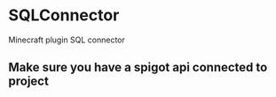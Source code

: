 # SQLConnector
Minecraft plugin SQL connector

## Make sure you have a spigot api connected to project

